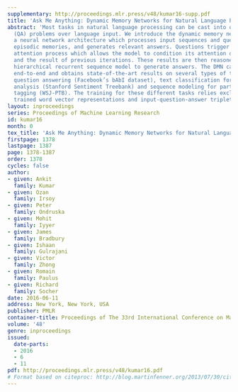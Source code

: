 ```yaml
---
supplementary: http://proceedings.mlr.press/v48/kumar16-supp.pdf
title: 'Ask Me Anything: Dynamic Memory Networks for Natural Language Processing'
abstract: 'Most tasks in natural language processing can be cast into question answering
  (QA) problems over language input. We introduce the dynamic memory network (DMN),
  a neural network architecture which processes input sequences and questions, forms
  episodic memories, and generates relevant answers. Questions trigger an iterative
  attention process which allows the model to condition its attention on the inputs
  and the result of previous iterations. These results are then reasoned over in a
  hierarchical recurrent sequence model to generate answers. The DMN can be trained
  end-to-end and obtains state-of-the-art results on several types of tasks and datasets:
  question answering (Facebook’s bAbI dataset), text classification for sentiment
  analysis (Stanford Sentiment Treebank) and sequence modeling for part-of-speech
  tagging (WSJ-PTB). The training for these different tasks relies exclusively on
  trained word vector representations and input-question-answer triplets.'
layout: inproceedings
series: Proceedings of Machine Learning Research
id: kumar16
month: 0
tex_title: 'Ask Me Anything: Dynamic Memory Networks for Natural Language Processing'
firstpage: 1378
lastpage: 1387
page: 1378-1387
order: 1378
cycles: false
author:
- given: Ankit
  family: Kumar
- given: Ozan
  family: Irsoy
- given: Peter
  family: Ondruska
- given: Mohit
  family: Iyyer
- given: James
  family: Bradbury
- given: Ishaan
  family: Gulrajani
- given: Victor
  family: Zhong
- given: Romain
  family: Paulus
- given: Richard
  family: Socher
date: 2016-06-11
address: New York, New York, USA
publisher: PMLR
container-title: Proceedings of The 33rd International Conference on Machine Learning
volume: '48'
genre: inproceedings
issued:
  date-parts:
  - 2016
  - 6
  - 11
pdf: http://proceedings.mlr.press/v48/kumar16.pdf
# Format based on citeproc: http://blog.martinfenner.org/2013/07/30/citeproc-yaml-for-bibliographies/
---
```

